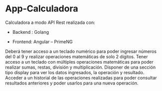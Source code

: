 # App-Calculadora

Calculadora a modo API Rest realizada con:

- Backend : Golang

* Frontend: Angular – PrimeNG

Deberá tener acceso a un teclado numérico para poder ingresar números del 0 al 9 y realizar operaciones matemáticas de solo 2 dígitos. Tener acceso a un teclado con múltiples operaciones matemáticas para poder realizar sumas, restas, división y multiplicación. Disponer de una sección tipo display para ver los datos ingresados, la operación y resultado. Acceder a un historial de las operaciones realizadas para poder consultar resultados anteriores y poder usarlos para una nueva operación.
